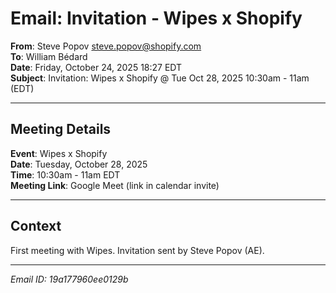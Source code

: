 # Email: Invitation - Wipes x Shopify

**From**: Steve Popov <steve.popov@shopify.com>  
**To**: William Bédard  
**Date**: Friday, October 24, 2025 18:27 EDT  
**Subject**: Invitation: Wipes x Shopify @ Tue Oct 28, 2025 10:30am - 11am (EDT)

---

## Meeting Details

**Event**: Wipes x Shopify  
**Date**: Tuesday, October 28, 2025  
**Time**: 10:30am - 11am EDT  
**Meeting Link**: Google Meet (link in calendar invite)

---

## Context

First meeting with Wipes. Invitation sent by Steve Popov (AE).

---
*Email ID: 19a177960ee0129b*

